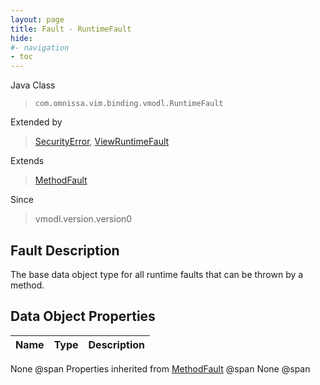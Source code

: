 ```yaml
---
layout: page
title: Fault - RuntimeFault
hide:
#- navigation
- toc
---
```








Java Class
> `com.omnissa.vim.binding.vmodl.RuntimeFault`

Extended by
> [SecurityError](vmodl.fault.SecurityError.md), [ViewRuntimeFault](vdi.fault.ViewRuntimeFault.md)

Extends
> [MethodFault](vmodl.MethodFault.md)

Since
> vmodl.version.version0


## Fault Description

The base data object type for all runtime faults that can be thrown by a method.

## Data Object Properties

 Name | Type | Description
:---|:---:|:---
None @span
Properties inherited from [MethodFault](vmodl.MethodFault.md) @span
None @span


 
